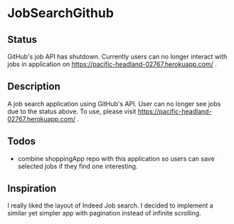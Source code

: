 # JobSearchGithub
## Status
GitHub's job API has shutdown. Currently users can no longer interact with jobs in application on  https://pacific-headland-02767.herokuapp.com/ .
## Description
A job search application using GitHub's API. User can no longer see jobs due to the status above. To use, please visit https://pacific-headland-02767.herokuapp.com/ .
## Todos
- combine shoppingApp repo with this application so users can save selected jobs if they find one interesting.

## Inspiration
I really liked the layout of Indeed Job search. I decided to implement a similar yet simpler app with pagination instead of infinite scrolling. 

